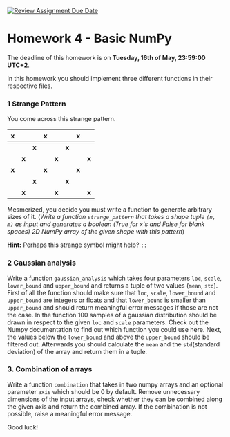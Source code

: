 [![Review Assignment Due Date](https://classroom.github.com/assets/deadline-readme-button-24ddc0f5d75046c5622901739e7c5dd533143b0c8e959d652212380cedb1ea36.svg)](https://classroom.github.com/a/mgoGuM1z)
# Homework 4 - Basic NumPy

The deadline of this homework is on **Tuesday, 16th of May, 23:59:00 UTC+2**.

In this homework you should implement three different functions in their respective files.


### 1 Strange Pattern

You come across this strange pattern.

| x     |       |       | x     |       |       | x     |       |
| ----- | ----- | ----- | ----- | ----- | ----- | ----- | ----- |
|       |       | **x** |       |       | **x** |       |       |
|       | **x** |       |       | **x** |       |       | **x** |
| **x** |       |       | **x** |       |       | **x** |       |
|       |       | **x** |       |       | **x** |       |       |
|       | **x** |       |       | **x** |       |       | **x** |

Mesmerized, you decide you must write a function to generate arbitrary sizes of it. (_Write a function `strange_pattern` that takes a shape tuple `(n, m)` as input and generates a boolean (True for x's and False for blank spaces) 2D NumPy array of the given shape with this pattern_)

**Hint:** Perhaps this strange symbol might help? `::`

### 2 Gaussian analysis

Write a function `gaussian_analysis` which takes four parameters `loc`, `scale`, `lower_bound` and `upper_bound` and returns a tuple of two values (`mean`, `std`).
First of all the function should make sure that `loc`, `scale`, `lower_bound` and `upper_bound` are integers or floats and that `lower_bound` is smaller than `upper_bound` and should return meaningful error messages if those are not the case.
In the function 100 samples of a gaussian distribution should be drawn in respect to the given `loc` and `scale` parameters. Check out the Numpy documentation to find out which function you could use here.
Next, the values below the `lower_bound` and above the `upper_bound` should be filtered out. Afterwards you should calculate the `mean` and the `std`(standard deviation) of the array and return them in a tuple.



### 3. Combination of arrays

Write a function `combination` that takes in two numpy arrays and an optional parameter `axis` which should be 0 by default.
Remove unnecessary dimensions of the input arrays, check whether they can be combined along the given axis and return the combined array.
If the combination is not possible, raise a meaningful error message.

Good luck!
